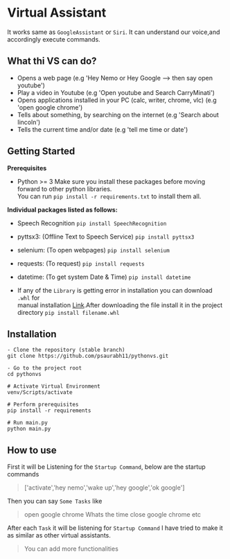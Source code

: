 # Virtual Assistant
It works same as `GoogleAssistant` or `Siri`. It can understand our voice,and accordingly execute commands.

## What thi VS can do?
- Opens a web page (e.g 'Hey Nemo or Hey Google --> then say open youtube')
- Play a video in Youtube (e.g 'Open youtube and Search CarryMinati')
- Opens applications installed in your PC (calc, writer, chrome, vlc) (e.g 'open google chrome')
- Tells about something, by searching on the internet (e.g 'Search about lincoln')
- Tells the current time and/or date (e.g 'tell me time or date')

## Getting Started
**Prerequisites**
- Python >= 3
Make sure you install these packages before moving forward to other python libraries.<br />
You can run `pip install -r requirements.txt` to install them all.

**Individual packages listed as follows:**

- Speech Recognition
`pip install SpeechRecognition`

- pyttsx3: (Offline Text to Speech Service)
`pip install pyttsx3`

- selenium: (To open webpages)
`pip install selenium`

- requests: (To request)
`pip install requests`

- datetime: (To get system Date & Time)
`pip install datetime`

- If any of the `Library` is getting error in installation you can download `.whl` for<br />
manual installation [Link](https://www.lfd.uci.edu/~gohlke/pythonlibs/).After downloading the file install it in the project directory
`pip install filename.whl`

## Installation
```
- Clone the repository (stable branch)
git clone https://github.com/psaurabh11/pythonvs.git

- Go to the project root
cd pythonvs

# Activate Virtual Environment
venv/Scripts/activate

# Perform prerequisites
pip install -r requirements

# Run main.py
python main.py
```

## How to use

First it will be Listening for the `Startup Command`, below are the startup commands
> ['activate','hey nemo','wake up','hey google','ok google']

Then you can say `Some Tasks` like
> open google chrome
> Whats the time
> close google chrome
etc

After each `Task` it will be listening for `Startup Command`
I have tried to make it as similar as other virtual assistants.

> You can add more functionalities

